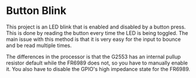 # Button Blink
This project is an LED blink that is enabled and disabled by a button press. This is done by reading the button 
every time the LED is being toggled. The main issue with this method is that it is very easy for the input to bounce and be read multiple times.

The differences in the processor is that the G2553 has an internal pullup resistor default while the FR6989 does not, so you have to 
manually enable it. You also have to disable the GPIO's high impedance state for the FR6989.